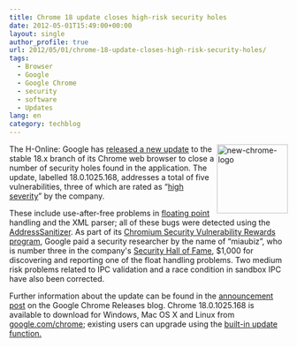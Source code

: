 ```yaml
---
title: Chrome 18 update closes high-risk security holes
date: 2012-05-01T15:49:00+00:00
layout: single
author_profile: true
url: 2012/05/01/chrome-18-update-closes-high-risk-security-holes/
tags:
  - Browser
  - Google
  - Google Chrome
  - security
  - software
  - Updates
lang: en
category: techblog
---
```

[<img title="new-chrome-logo" border="0" alt="new-chrome-logo" align="right" src="http://lh3.ggpht.com/-0YUqNQsppC4/T5__D_6US8I/AAAAAAAAFyo/RNx9PkesM98/new-chrome-logo_thumb.png?imgmax=800" width="128" height="125" />](http://lh3.ggpht.com/-mv8-JdAayAM/T5__CD9bF_I/AAAAAAAAFyg/eSExO5AJ3B0/s1600-h/new-chrome-logo%25255B2%25255D.png)The H-Online: Google has [released a new update](http://googlechromereleases.blogspot.co.uk/2012/04/stable-channel-update_30.html) to the stable 18.x branch of its Chrome web browser to close a number of security holes found in the application. The update, labelled 18.0.1025.168, addresses a total of five vulnerabilities, three of which are rated as “[high severity](https://sites.google.com/a/chromium.org/dev/developers/severity-guidelines)” by the company. 

These include use-after-free problems in [floating point](http://en.wikipedia.org/wiki/Floating_point) handling and the XML parser; all of these bugs were detected using the [AddressSanitizer](http://code.google.com/p/address-sanitizer/wiki/AddressSanitizer). As part of its [Chromium Security Vulnerability Rewards program](https://sites.google.com/a/chromium.org/dev/Home/chromium-security), Google paid a security researcher by the name of “miaubiz”, who is number three in the company's [Security Hall of Fame](http://www.chromium.org/Home/chromium-security/hall-of-fame), $1,000 for discovering and reporting one of the float handling problems. Two medium risk problems related to IPC validation and a race condition in sandbox IPC have also been corrected. 

Further information about the update can be found in the [announcement post](http://googlechromereleases.blogspot.co.uk/2012/04/stable-channel-update_30.html) on the Google Chrome Releases blog. Chrome 18.0.1025.168 is available to download for Windows, Mac OS X and Linux from [google.com/chrome](http://www.google.com/chrome); existing users can upgrade using the [built-in update function.](http://support.google.com/chrome/bin/answer.py?hl=en&answer=95414)